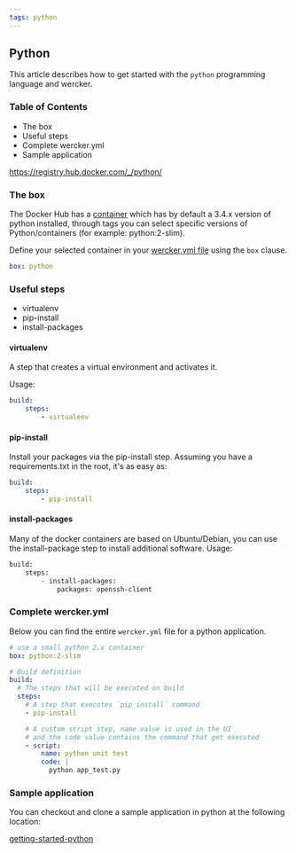 ```yaml
---
tags: python
---
```


## Python

This article describes how to get started with the `python` programming
language and wercker.

### Table of Contents

* The box
* Useful steps
* Complete wercker.yml
* Sample application

https://registry.hub.docker.com/_/python/

### The box

The Docker Hub has a
[container](https://registry.hub.docker.com/_/python/) which has by default a 3.4.x version of python installed, through tags you can select specific versions of Python/containers (for example: python:2-slim).

Define your selected container in your [wercker.yml
file](/learn/wercker-yml/01_introduction.html) using the `box` clause.

```yaml
box: python
```

### Useful steps

* virtualenv
* pip-install
* install-packages

#### virtualenv

A step that creates a virtual environment and activates it.

Usage:
```yaml
build:
    steps:
        - virtualenv
```


#### pip-install

Install your packages via the pip-install step. Assuming you have a requirements.txt in the root, it's
as easy as:

```yaml
build:
    steps:
        - pip-install
```

#### install-packages

Many of the docker containers are based on Ubuntu/Debian, you can use the install-package step
to install additional software. Usage:

```sh
build:
    steps:
        - install-packages:
            packages: openssh-client
```

### Complete wercker.yml

Below you can find the entire `wercker.yml` file for a python application.

```yaml
# use a small python 2.x container
box: python:2-slim

# Build definition
build:
  # The steps that will be executed on build
  steps:
    # A step that executes `pip install` command
    - pip-install

    # A custom script step, name value is used in the UI
    # and the code value contains the command that get executed
    - script:
        name: python unit test
        code: |
          python app_test.py
```

### Sample application

You can checkout and clone a sample application in python at the
following location:

[getting-started-python](http://github.com/wercker/getting-started-python)
